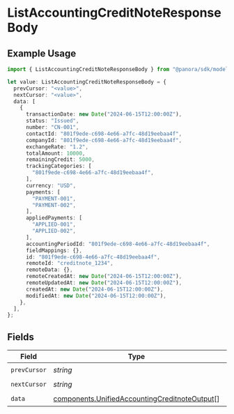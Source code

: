 # ListAccountingCreditNoteResponseBody

## Example Usage

```typescript
import { ListAccountingCreditNoteResponseBody } from "@panora/sdk/models/operations";

let value: ListAccountingCreditNoteResponseBody = {
  prevCursor: "<value>",
  nextCursor: "<value>",
  data: [
    {
      transactionDate: new Date("2024-06-15T12:00:00Z"),
      status: "Issued",
      number: "CN-001",
      contactId: "801f9ede-c698-4e66-a7fc-48d19eebaa4f",
      companyId: "801f9ede-c698-4e66-a7fc-48d19eebaa4f",
      exchangeRate: "1.2",
      totalAmount: 10000,
      remainingCredit: 5000,
      trackingCategories: [
        "801f9ede-c698-4e66-a7fc-48d19eebaa4f",
      ],
      currency: "USD",
      payments: [
        "PAYMENT-001",
        "PAYMENT-002",
      ],
      appliedPayments: [
        "APPLIED-001",
        "APPLIED-002",
      ],
      accountingPeriodId: "801f9ede-c698-4e66-a7fc-48d19eebaa4f",
      fieldMappings: {},
      id: "801f9ede-c698-4e66-a7fc-48d19eebaa4f",
      remoteId: "creditnote_1234",
      remoteData: {},
      remoteCreatedAt: new Date("2024-06-15T12:00:00Z"),
      remoteUpdatedAt: new Date("2024-06-15T12:00:00Z"),
      createdAt: new Date("2024-06-15T12:00:00Z"),
      modifiedAt: new Date("2024-06-15T12:00:00Z"),
    },
  ],
};
```

## Fields

| Field                                                                                                          | Type                                                                                                           | Required                                                                                                       | Description                                                                                                    |
| -------------------------------------------------------------------------------------------------------------- | -------------------------------------------------------------------------------------------------------------- | -------------------------------------------------------------------------------------------------------------- | -------------------------------------------------------------------------------------------------------------- |
| `prevCursor`                                                                                                   | *string*                                                                                                       | :heavy_check_mark:                                                                                             | N/A                                                                                                            |
| `nextCursor`                                                                                                   | *string*                                                                                                       | :heavy_check_mark:                                                                                             | N/A                                                                                                            |
| `data`                                                                                                         | [components.UnifiedAccountingCreditnoteOutput](../../models/components/unifiedaccountingcreditnoteoutput.md)[] | :heavy_check_mark:                                                                                             | N/A                                                                                                            |